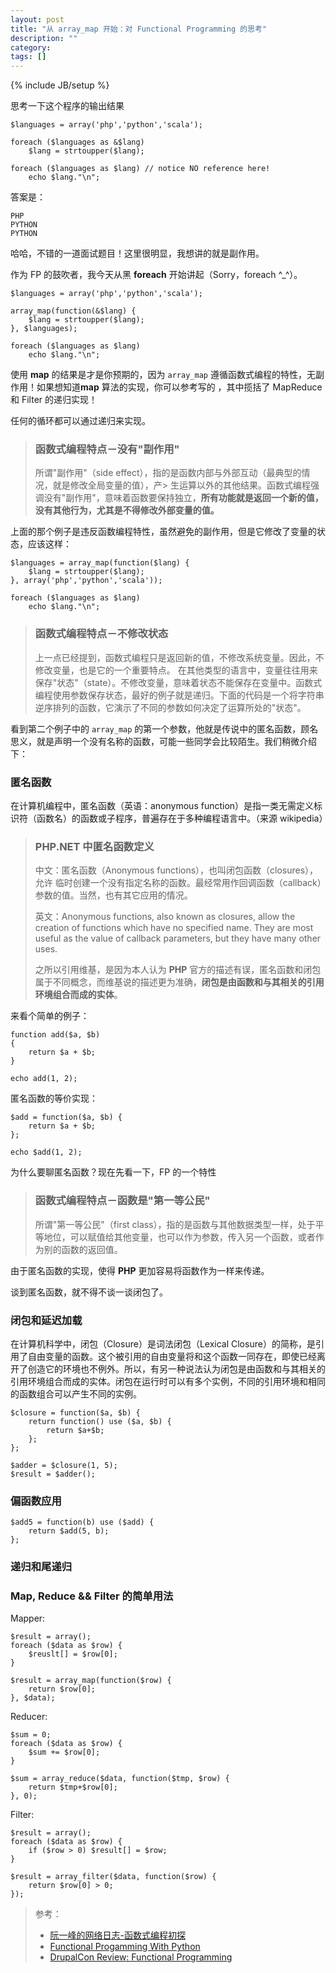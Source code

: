 ```yaml
---
layout: post
title: "从 array_map 开始：对 Functional Programming 的思考"
description: ""
category: 
tags: []
---
```

{% include JB/setup %}

思考一下这个程序的输出结果

	$languages = array('php','python','scala');
	
	foreach ($languages as &$lang)
	    $lang = strtoupper($lang);
	    
	foreach ($languages as $lang) // notice NO reference here!
	    echo $lang."\n";

答案是：

	PHP
	PYTHON
	PYTHON

哈哈，不错的一道面试题目！这里很明显，我想讲的就是副作用。

作为 FP 的鼓吹者，我今天从黑 **foreach** 开始讲起（Sorry，foreach ^_^）。

	$languages = array('php','python','scala');
	
	array_map(function(&$lang) {
	    $lang = strtoupper($lang);
	}, $languages);
	    
	foreach ($languages as $lang)
	    echo $lang."\n";
	    
使用 **map** 的结果是才是你预期的，因为 `array_map` 遵循函数式编程的特性，无副作用！如果想知道**map** 算法的实现，你可以参考写的 []()，其中揽括了 MapReduce 和 Filter 的递归实现！

任何的循环都可以通过递归来实现。

> ### 函数式编程特点－没有"副作用"
> 所谓"副作用"（side effect），指的是函数内部与外部互动（最典型的情况，就是修改全局变量的值），产> 生运算以外的其他结果。函数式编程强调没有"副作用"，意味着函数要保持独立，**所有功能就是返回一个新的值，没有其他行为，尤其是不得修改外部变量的值。**

上面的那个例子是违反函数编程特性，虽然避免的副作用，但是它修改了变量的状态，应该这样：

	$languages = array_map(function($lang) {
	    $lang = strtoupper($lang);
	}, array('php','python','scala'));
	    
	foreach ($languages as $lang)
	    echo $lang."\n";

> ### 函数式编程特点－不修改状态
>上一点已经提到，函数式编程只是返回新的值，不修改系统变量。因此，不修改变量，也是它的一个重要特点。
在其他类型的语言中，变量往往用来保存"状态"（state）。不修改变量，意味着状态不能保存在变量中。函数式编程使用参数保存状态，最好的例子就是递归。下面的代码是一个将字符串逆序排列的函数，它演示了不同的参数如何决定了运算所处的"状态"。

看到第二个例子中的 `array_map` 的第一个参数，他就是传说中的匿名函数，顾名思义，就是声明一个没有名称的函数，可能一些同学会比较陌生。我们稍微介绍下：

### 匿名函数

在计算机编程中，匿名函数（英语：anonymous function）是指一类无需定义标识符（函数名）的函数或子程序，普遍存在于多种编程语言中。（来源 wikipedia）

> ### PHP.NET 中匿名函数定义
> 中文：匿名函数（Anonymous functions），也叫闭包函数（closures），允许 临时创建一个没有指定名称的函数。最经常用作回调函数（callback）参数的值。当然，也有其它应用的情况。
> 
> 英文：Anonymous functions, also known as closures, allow the creation of functions which have no specified name. They are most useful as the value of callback parameters, but they have many other uses.
> 
> 之所以引用维基，是因为本人认为 **PHP** 官方的描述有误，匿名函数和闭包属于不同概念，而维基说的描述更为准确，**闭包是由函数和与其相关的引用环境组合而成的实体**。

来看个简单的例子：

	function add($a, $b)
	{
		return $a + $b;
	}
	
	echo add(1, 2);
	
匿名函数的等价实现：

	$add = function($a, $b) {
		return $a + $b;
	};
	
	echo $add(1, 2);

为什么要聊匿名函数？现在先看一下，FP 的一个特性

> ### 函数式编程特点－函数是"第一等公民"
> 
> 所谓"第一等公民"（first class），指的是函数与其他数据类型一样，处于平等地位，可以赋值给其他变量，也可以作为参数，传入另一个函数，或者作为别的函数的返回值。

由于匿名函数的实现，使得 **PHP** 更加容易将函数作为一样来传递。

谈到匿名函数，就不得不谈一谈闭包了。

### 闭包和延迟加载

在计算机科学中，闭包（Closure）是词法闭包（Lexical Closure）的简称，是引用了自由变量的函数。这个被引用的自由变量将和这个函数一同存在，即使已经离开了创造它的环境也不例外。所以，有另一种说法认为闭包是由函数和与其相关的引用环境组合而成的实体。闭包在运行时可以有多个实例，不同的引用环境和相同的函数组合可以产生不同的实例。

	$closure = function($a, $b) {
		return function() use ($a, $b) {
			return $a+$b;
		};
	};
	
	$adder = $closure(1, 5);
	$result = $adder();

### 偏函数应用

	$add5 = function(b) use ($add) {
		return $add(5, b);
	};

### 递归和尾递归

### Map, Reduce && Filter 的简单用法

Mapper:

	$result = array();
	foreach ($data as $row) {
		$reuslt[] = $row[0];
	}
	
	$result = array_map(function($row) {
		return $row[0];
	}, $data);
	
Reducer:

	$sum = 0;
	foreach ($data as $row) {
		$sum += $row[0];
	}
	
	$sum = array_reduce($data, function($tmp, $row) {
		return $tmp+$row[0];
	}, 0);
	
Filter:

	$result = array();
	foreach ($data as $row) {
		if ($row > 0) $result[] = $row;
	}
	
	$result = array_filter($data, function($row) {
		return $row[0] > 0;
	});
	
	
> 参考： 
> 
> 	* [阮一峰的网络日志-函数式编程初探](http://www.ruanyifeng.com/blog/2012/04/functional_programming.html)
> 	* [Functional Progamming With Python](http://kachayev.github.io/talks/uapycon2012/#/14)
> 	* [DrupalCon Review: Functional Programming](http://drupal.cocomore.com/blog/drupalcon-review-functional-programming)
	